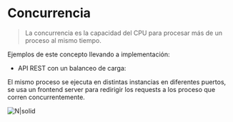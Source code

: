 # Concurrencia

> La concurrencia es la capacidad del CPU para procesar más de un proceso al mismo tiempo.

Ejemplos de este concepto llevando a implementación:

- API REST con un balanceo de carga:

El mismo proceso se ejecuta en distintas instancias en diferentes puertos, se usa un frontend server para redirigir los requests a los proceso que corren concurrentemente.

![N|solid](http://damiancipolat.com/webFiles/concurrencia_diagram_1.png)
